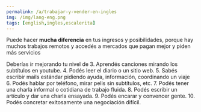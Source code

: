 ```yaml
---
permalink: /a/trabajar-y-vender-en-ingles
img: /img/lang-eng.png
tags: [english,ingles,escalerita]
---
```


Puede hacer __mucha diferencia__ en tus ingresos y posibilidades, porque hay muchos trabajos remotos y accedés a mercados que pagan mejor y piden más servicios 

Deberías ir mejorando tu nivel de
3. Aprendés canciones mirando los subtítulos en youtube.
4. Podés leer el diario o un sitio web.
5. Sabés escribir mails estándar pidiendo ayuda, información, coordinando un viaje
6. Podés hablar por teléfono, mirar pelis sin subtítulos, etc.
7. Podés tener una charla informal o cotidiana de trabajo fluida.
8. Podés escribir un artículo y dar una charla ensayada.
9. Podés encarar y convencer gente.
10. Podés concretar exitosamente una negociación difícil.


